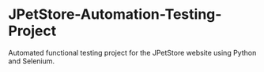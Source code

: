 # JPetStore-Automation-Testing-Project
Automated functional testing project for the JPetStore website using Python and Selenium.
